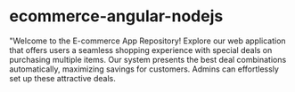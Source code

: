 # ecommerce-angular-nodejs
"Welcome to the E-commerce App Repository!  Explore our web application that offers users a seamless shopping experience with special deals on purchasing multiple items. Our system presents the best deal combinations automatically, maximizing savings for customers. Admins can effortlessly set up these attractive deals.
